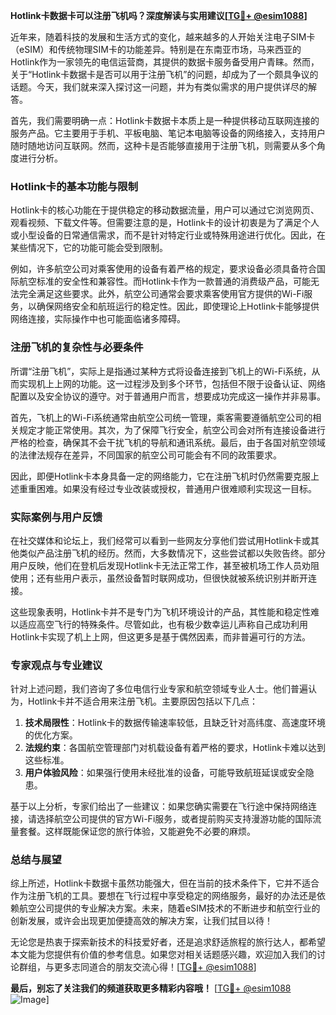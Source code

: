 **Hotlink卡数据卡可以注册飞机吗？深度解读与实用建议[[TG💪+ @esim1088](https://t.me/s/esim1088)]**

近年来，随着科技的发展和生活方式的变化，越来越多的人开始关注电子SIM卡（eSIM）和传统物理SIM卡的功能差异。特别是在东南亚市场，马来西亚的Hotlink作为一家领先的电信运营商，其提供的数据卡服务备受用户青睐。然而，关于“Hotlink卡数据卡是否可以用于注册飞机”的问题，却成为了一个颇具争议的话题。今天，我们就来深入探讨这一问题，并为有类似需求的用户提供详尽的解答。

首先，我们需要明确一点：Hotlink卡数据卡本质上是一种提供移动互联网连接的服务产品。它主要用于手机、平板电脑、笔记本电脑等设备的网络接入，支持用户随时随地访问互联网。然而，这种卡是否能够直接用于注册飞机，则需要从多个角度进行分析。

### Hotlink卡的基本功能与限制

Hotlink卡的核心功能在于提供稳定的移动数据流量，用户可以通过它浏览网页、观看视频、下载文件等。但需要注意的是，Hotlink卡的设计初衷是为了满足个人或小型设备的日常通信需求，而不是针对特定行业或特殊用途进行优化。因此，在某些情况下，它的功能可能会受到限制。

例如，许多航空公司对乘客使用的设备有着严格的规定，要求设备必须具备符合国际航空标准的安全性和兼容性。而Hotlink卡作为一款普通的消费级产品，可能无法完全满足这些要求。此外，航空公司通常会要求乘客使用官方提供的Wi-Fi服务，以确保网络安全和航班运行的稳定性。因此，即使理论上Hotlink卡能够提供网络连接，实际操作中也可能面临诸多障碍。

### 注册飞机的复杂性与必要条件

所谓“注册飞机”，实际上是指通过某种方式将设备连接到飞机上的Wi-Fi系统，从而实现机上上网的功能。这一过程涉及到多个环节，包括但不限于设备认证、网络配置以及安全协议的遵守。对于普通用户而言，想要成功完成这一操作并非易事。

首先，飞机上的Wi-Fi系统通常由航空公司统一管理，乘客需要遵循航空公司的相关规定才能正常使用。其次，为了保障飞行安全，航空公司会对所有连接设备进行严格的检查，确保其不会干扰飞机的导航和通讯系统。最后，由于各国对航空领域的法律法规存在差异，不同国家的航空公司可能会有不同的政策要求。

因此，即便Hotlink卡本身具备一定的网络能力，它在注册飞机时仍然需要克服上述重重困难。如果没有经过专业改装或授权，普通用户很难顺利实现这一目标。

### 实际案例与用户反馈

在社交媒体和论坛上，我们经常可以看到一些网友分享他们尝试用Hotlink卡或其他类似产品注册飞机的经历。然而，大多数情况下，这些尝试都以失败告终。部分用户反映，他们在登机后发现Hotlink卡无法正常工作，甚至被机场工作人员劝阻使用；还有些用户表示，虽然设备暂时联网成功，但很快就被系统识别并断开连接。

这些现象表明，Hotlink卡并不是专门为飞机环境设计的产品，其性能和稳定性难以适应高空飞行的特殊条件。尽管如此，也有极少数幸运儿声称自己成功利用Hotlink卡实现了机上上网，但这更多是基于偶然因素，而非普遍可行的方法。

### 专家观点与专业建议

针对上述问题，我们咨询了多位电信行业专家和航空领域专业人士。他们普遍认为，Hotlink卡并不适合用来注册飞机。主要原因包括以下几点：

1. **技术局限性**：Hotlink卡的数据传输速率较低，且缺乏针对高纬度、高速度环境的优化方案。
2. **法规约束**：各国航空管理部门对机载设备有着严格的要求，Hotlink卡难以达到这些标准。
3. **用户体验风险**：如果强行使用未经批准的设备，可能导致航班延误或安全隐患。

基于以上分析，专家们给出了一些建议：如果您确实需要在飞行途中保持网络连接，请选择航空公司提供的官方Wi-Fi服务，或者提前购买支持漫游功能的国际流量套餐。这样既能保证您的旅行体验，又能避免不必要的麻烦。

### 总结与展望

综上所述，Hotlink卡数据卡虽然功能强大，但在当前的技术条件下，它并不适合作为注册飞机的工具。要想在飞行过程中享受稳定的网络服务，最好的办法还是依赖航空公司提供的专业解决方案。未来，随着eSIM技术的不断进步和航空行业的创新发展，或许会出现更加便捷高效的解决方案，让我们拭目以待！

无论您是热衷于探索新技术的科技爱好者，还是追求舒适旅程的旅行达人，都希望本文能为您提供有价值的参考信息。如果您对相关话题感兴趣，欢迎加入我们的讨论群组，与更多志同道合的朋友交流心得！[[TG💪+ @esim1088](https://t.me/s/esim1088)]

**最后，别忘了关注我们的频道获取更多精彩内容哦！** [[TG💪+ @esim1088](https://t.me/s/esim1088) ![Image](https://i.postimg.cc/4NQfJmqS/Snipaste-2025-05-13-00-14-12.png)]